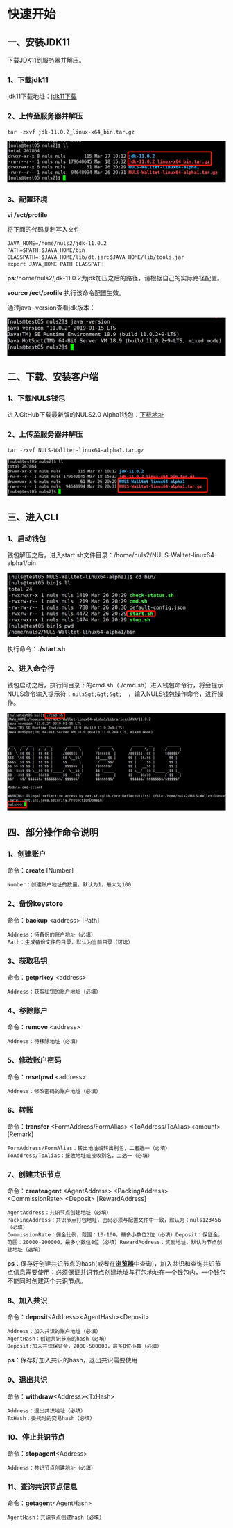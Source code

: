 # 快速开始

## 一、安装JDK11

下载JDK11到服务器并解压。

### 1、下载jdk11

jdk11下载地址：[jdk11下载](https://www.oracle.com/technetwork/java/javase/downloads/jdk11-downloads-5066655.html)

### 2、上传至服务器并解压

```
tar -zxvf jdk-11.0.2_linux-x64_bin.tar.gz
```

![20190327142342](./quickStart/20190327142342.png)

### 3、配置环境

**vi /ect/profile**

将下面的代码复制写入文件

```
JAVA_HOME=/home/nuls2/jdk-11.0.2
PATH=$PATH:$JAVA_HOME/bin
CLASSPATH=:$JAVA_HOME/lib/dt.jar:$JAVA_HOME/lib/tools.jar
export JAVA_HOME PATH CLASSPATH	
```

**ps**:/home/nuls2/jdk-11.0.2为jdk加压之后的路径，请根据自己的实际路径配置。

**source /ect/profile** 执行该命令配置生效。

通过java -version查看jdk版本：

![20190327143435](./quickStart/20190327143435.png)

## 二、下载、安装客户端

### 1、下载NULS钱包

进入GitHub下载最新版的NULS2.0 Alpha1钱包：[下载地址](https://github.com/nuls-io/nuls/releases)

### 2、上传至服务器并解压

```
tar -zxvf NULS-Walltet-linux64-alpha1.tar.gz
```

![20190327144549](./quickStart/20190327144549.png)

## 三、进入CLI

### 1、启动钱包

钱包解压之后，进入start.sh文件目录：/home/nuls2/NULS-Walltet-linux64-alpha1/bin

![20190327150757](./quickStart/20190327150757.png)

执行命令：**./start.sh** 

### 2、进入命令行

钱包启动之后，执行同目录下的cmd.sh（./cmd.sh）进入钱包命令行，将会提示NULS命令输入提示符：`nuls&gt;&gt;&gt;  `，输入NULS钱包操作命令，进行操作。

![20190327223858](./quickStart/20190327223858.png)

## 四、部分操作命令说明

### 1、创建账户

命令：**create** [Number]

```
Number：创建账户地址的数量，默认为1，最大为100
```


### 2、备份keystore

命令：**backup** &lt;address&gt;  [Path]
  
```
Address：待备份的账户地址（必填）
Path：生成备份文件的目录，默认为当前目录（可选）
```

### 3、获取私钥

命令：**getprikey** &lt;address&gt;

```
Address：获取私钥的账户地址（必填）
```

### 4、移除账户

命令：**remove** &lt;address&gt;

```
Address：待移除地址（必填）
```

### 5、修改账户密码

命令：**resetpwd** &lt;address&gt;

```
Address：修改密码的账户地址（必填）
```

### 6、转账

命令：**transfer** &lt;FormAddress/FormAlias&gt; &lt;ToAddress/ToAlias&gt;&lt;amount&gt; [Remark]

```
FormAddress/FormAlias：转出地址或转出别名，二者选一（必填）
ToAddress/ToAlias：接收地址或接收别名，二选一（必填）
```

### 7、创建共识节点

命令：**createagent** &lt;AgentAddress&gt; &lt;PackingAddress&gt; &lt;CommissionRate&gt; &lt;Deposit&gt; [RewardAddress]

```
AgentAddress：共识节点创建地址（必填）
PackingAddress：共识节点打包地址，密码必须与配置文件中一致，默认为：nuls123456（必填）
CommissionRate：佣金比例，范围：10-100，最多小数位2位（必填）Deposit：保证金，范围：20000-200000，最多小数位8位（必填）RewardAddress：奖励地址，默认为节点创建地址（选填）
```

**ps**：保存好创建共识节点的hash(或者在[**浏览器**](http://alpha.nulscan.io)中查询)，加入共识和查询共识节点信息需要使用；必须保证共识节点创建地址与打包地址在一个钱包内，一个钱包不能同时创建两个共识节点。

### 8、加入共识

命令：**deposit**&lt;Address&gt;&lt;AgentHash&gt;&lt;Deposit&gt;

```
Address：加入共识的账户地址（必填）
AgentHash：创建共识节点的hash（必填）
Deposit:加入共识保证金，2000-500000，最多8位小数（必填）
```

**ps**：保存好加入共识的hash，退出共识需要使用

### 9、退出共识

命令：**withdraw**&lt;Address&gt;&lt;TxHash&gt;

```
Address：退出共识地址（必填）
TxHash：委托时的交易hash（必填）
```

### 10、停止共识节点

命令：**stopagent**&lt;Address&gt;

```
Address：共识节点创建地址（必填）
```

### 11、查询共识节点信息

命令：**getagent**&lt;AgentHash&gt; 

```
AgentHash：共识节点创建hash（必填）
```







